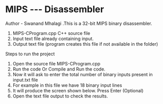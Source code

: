 ﻿# MIPS --- Disassembler
Author - Swanand Mhalagi
.This is a 32-bit MIPS binary disassembler.

1)	MIPS-CProgram.cpp			    C++ source file 
2)	Input					            text file already containing input.
3)	Output 				            text file (program creates this file if not available in the folder)             

Steps to run the project

1)	Open the source file MIPS-CProgram.cpp
2)	Run the code Or Compile and Run the code. 
3)	Now it will ask to enter the total number of binary inputs present in input.txt file
4)	For example in this file we have 18 binary input lines
5)	It will produce the screen shown below. Press Enter (Optional) 
6)	Open the text file output to check the results.
